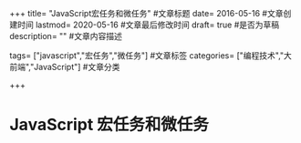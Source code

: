 +++ title= "JavaScript宏任务和微任务" #文章标题 date= 2016-05-16 #文章创建时间 lastmod= 2020-05-16 #文章最后修改时间 draft= true #是否为草稿 description= "" #文章内容描述

tags= ["javascript","宏任务","微任务"] #文章标签 categories= ["编程技术","大前端","JavaScript"] #文章分类

+++

# JavaScript 宏任务和微任务
